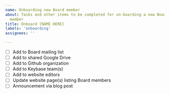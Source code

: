 ```yaml
---
name: Onboarding new Board member
about: Tasks and other items to be completed for on-boarding a new Board of Directors
  member
title: Onboard [NAME HERE]
labels: 'onboarding'
assignees: ''

---
```


* [ ] Add to Board mailing list
* [ ] Add to shared Google Drive
* [ ] Add to Github organization
* [ ] Add to Keybase team(s)
* [ ] Add to website editors
* [ ] Update website page(s) listing Board members
* [ ] Announcement via blog post
